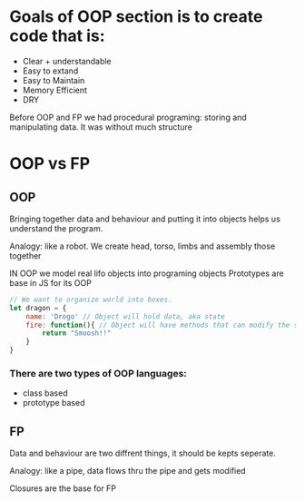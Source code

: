# Goals of OOP section is to create code that is:
- Clear + understandable
- Easy to extand
- Easy to Maintain
- Memory Efficient
- DRY
 

 Before OOP and FP we had procedural programing: storing and manipulating data. It was without much structure

 # OOP vs FP

 ## OOP
 Bringing together data and behaviour and putting it into objects helps us understand the program.

Analogy: like a robot. We create head, torso, limbs and assembly those together

IN OOP we model real lifo objects into programing objects
Prototypes are base in JS for its OOP

```javascript
// We want to organize world into boxes.
let dragon = {
    name: 'Drogo' // Object will hold data, aka state 
    fire: function(){ // Object will have methods that can modify the state ofobjects
        return "Smoosh!!"
    }
}
```

### There are two types of OOP languages:
- class based
- prototype based

 ## FP
 Data and behaviour are two diffrent things, it should be kepts seperate.

 Analogy: like a pipe, data flows thru the pipe and gets modified

 Closures are the base for FP

